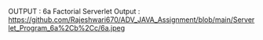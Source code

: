 OUTPUT :
6a Factorial Serverlet Output : https://github.com/Rajeshwari670/ADV_JAVA_Assignment/blob/main/Serverlet_Program_6a%2Cb%2Cc/6a.jpeg



